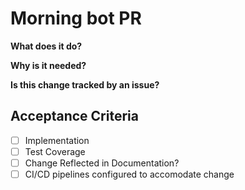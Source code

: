 # Morning bot PR

**What does it do?**

**Why is it needed?**

**Is this change tracked by an issue?**

## Acceptance Criteria

- [ ] Implementation
- [ ] Test Coverage
- [ ] Change Reflected in Documentation?
- [ ] CI/CD pipelines configured to accomodate change
